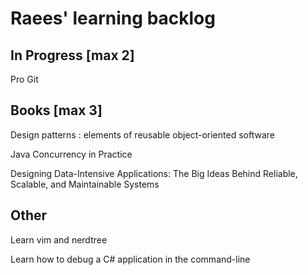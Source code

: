 # Raees' learning backlog

## In Progress [max 2]
Pro Git

## Books [max 3]
Design patterns : elements of reusable object-oriented software

Java Concurrency in Practice 

Designing Data-Intensive Applications: The Big Ideas Behind Reliable, Scalable, and Maintainable Systems

## Other
Learn vim and nerdtree

Learn how to debug a C# application in the command-line
